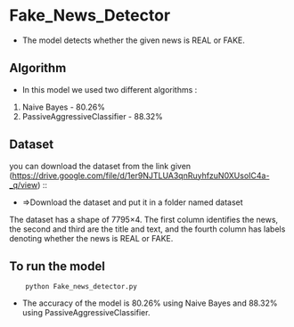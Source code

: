 # Fake_News_Detector

*  The model detects whether the given news is REAL or FAKE.

## Algorithm
*  In this model we used two different algorithms :
1) Naive Bayes - 80.26%
2) PassiveAggressiveClassifier - 88.32%

## Dataset
you can download the dataset from the link given (https://drive.google.com/file/d/1er9NJTLUA3qnRuyhfzuN0XUsoIC4a-_q/view) ::
* =>Download the dataset and put it in a folder named dataset

The dataset has a shape of 7795×4. The first column identifies the news, the second and third are the title and text, and the fourth column has labels denoting whether the news is REAL or FAKE.

## To run the model
```
    python Fake_news_detector.py
```

*  The accuracy of the model is 80.26% using Naive Bayes and 88.32% using PassiveAggressiveClassifier.
